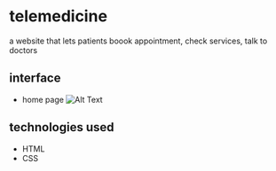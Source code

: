 # telemedicine
a website that lets patients boook appointment, check services, talk to doctors

## interface
- home page
![Alt Text](images/Screenshot%202024-09-11%20011328.png)

## technologies used
- HTML
- CSS